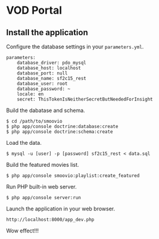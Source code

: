 # VOD Portal

## Install the application

Configure the database settings in your `parameters.yml`.

    parameters:
        database_driver: pdo_mysql
        database_host: localhost
        database_port: null
        database_name: sf2c15_rest
        database_user: root
        database_password: ~
        locale: en
        secret: ThisTokenIsNeitherSecretButNeededForInsight

Build the dabatase and schema.

    $ cd /path/to/smoovio
    $ php app/console doctrine:database:create
    $ php app/console doctrine:schema:create

Load the data.

    $ mysql -u [user] -p [password] sf2c15_rest < data.sql

Build the featured movies list.

    $ php app/console smoovio:playlist:create_featured

Run PHP built-in web server.

    $ php app/console server:run

Launch the application in your web browser.

    http://localhost:8000/app_dev.php

Wow effect!!!
